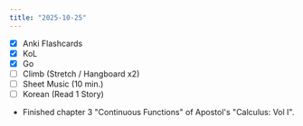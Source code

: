 ```yaml
---
title: "2025-10-25"
---
```


- [x] Anki Flashcards
- [x] KoL
- [x] Go
- [ ] Climb (Stretch / Hangboard x2)
- [ ] Sheet Music (10 min.)
- [ ] Korean (Read 1 Story)

* Finished chapter 3 "Continuous Functions" of Apostol's "Calculus: Vol I".